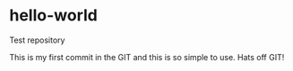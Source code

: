 # hello-world
Test repository

This is my first commit in the GIT and this is so simple to use. Hats off GIT!
